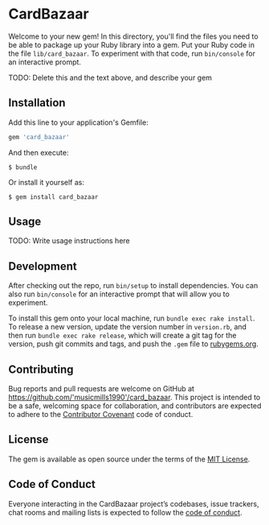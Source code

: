 # CardBazaar

Welcome to your new gem! In this directory, you'll find the files you need to be able to package up your Ruby library into a gem. Put your Ruby code in the file `lib/card_bazaar`. To experiment with that code, run `bin/console` for an interactive prompt.

TODO: Delete this and the text above, and describe your gem

## Installation

Add this line to your application's Gemfile:

```ruby
gem 'card_bazaar'
```

And then execute:

    $ bundle

Or install it yourself as:

    $ gem install card_bazaar

## Usage

TODO: Write usage instructions here

## Development

After checking out the repo, run `bin/setup` to install dependencies. You can also run `bin/console` for an interactive prompt that will allow you to experiment.

To install this gem onto your local machine, run `bundle exec rake install`. To release a new version, update the version number in `version.rb`, and then run `bundle exec rake release`, which will create a git tag for the version, push git commits and tags, and push the `.gem` file to [rubygems.org](https://rubygems.org).

## Contributing

Bug reports and pull requests are welcome on GitHub at https://github.com/'musicmills1990'/card_bazaar. This project is intended to be a safe, welcoming space for collaboration, and contributors are expected to adhere to the [Contributor Covenant](http://contributor-covenant.org) code of conduct.

## License

The gem is available as open source under the terms of the [MIT License](https://opensource.org/licenses/MIT).

## Code of Conduct

Everyone interacting in the CardBazaar project’s codebases, issue trackers, chat rooms and mailing lists is expected to follow the [code of conduct](https://github.com/'musicmills1990'/card_bazaar/blob/master/CODE_OF_CONDUCT.md).
